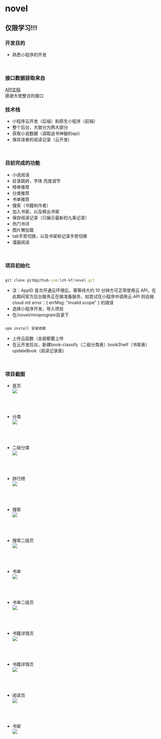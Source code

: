 # novel
## 仅限学习!!!

### 开发目的
* 熟悉小程序的开发
<br>

### 接口数据获取来自

[API文档](https://github.com/jianhui1012/bookreader/wiki/API-%E6%8E%A5%E5%8F%A3%E6%96%87%E6%A1%A3)
<br>
感谢大佬整合的接口
<br>
### 技术栈
* 小程序云开发（后端）和原生小程序（前端）<br>
* 整个后台，大致分为两大部分<br>
* 获取小说数据（调取追书神器的api）<br>
* 保存读者的阅读记录（云开发)
<br>

###  目前完成的功能
* 小说阅读<br>
* 目录跳转，字体 亮度调节<br>
* 榜单推荐<br>
* 分类推荐<br>
* 书单推荐<br>
* 搜索（书籍和作者）<br>
* 加入书架，以及移出书架<br>
* 保存阅读记录（只展示最新的九条记录）<br>
* 热门书评<br>
* 图片懒加载<br>
* tab手势切换，以及书架和记录手势切换<br>
* 漫画阅读
<br>

### 项目初始化

```javascript

git clone git@github.com:lzh-kf/novel.git

```
* 注：AppID 首次开通云环境后，需等待大约 10 分钟方可正常使用云 API，在此期间官方后台服务正在做准备服务，如尝试在小程序中调用云 API 则会报 cloud init error：{ errMsg: "invalid scope" } 的错误
* 选择小程序开发，导入项目
* 在/novel/miniprogram目录下
```javascript

npm install 安装依赖

```
* 上传云函数（全部都要上传
* 在云开发后台，新建book-classify（二级分类表）bookShelf（书架表）updateBook（阅读记录表)
<br>

### 项目截图
* 首页<br>
![](https://github.com/lzh-kf/novel/blob/master/project-img/index.jpg)  
<br>
<br>

* 分类<br>
![](https://github.com/lzh-kf/novel/blob/master/project-img/classify.jpg)  

<br>
<br>

* 二级分类<br>
![](https://github.com/lzh-kf/novel/blob/master/project-img/child-classify.jpg) 

<br>
<br>

* 排行榜<br>
![](https://github.com/lzh-kf/novel/blob/master/project-img/rank.jpg)  

<br>
<br>

* 搜索<br>
![](https://github.com/lzh-kf/novel/blob/master/project-img/search.jpg)  

<br>
<br>

* 搜索二级页<br>
![](https://github.com/lzh-kf/novel/blob/master/project-img/search-list.jpg)  

<br>
<br>

* 书单<br>
![](https://github.com/lzh-kf/novel/blob/master/project-img/book-list-detail.jpg)  

<br>
<br>

* 书单二级页<br>
![](https://github.com/lzh-kf/novel/blob/master/project-img/child-book-list.jpg)  

<br>
<br>

* 书籍详情页<br>
![](https://github.com/lzh-kf/novel/blob/master/project-img/book-detail1.jpg) 

<br>
<br>

* 书籍详情页<br>
![](https://github.com/lzh-kf/novel/blob/master/project-img/book-detail.jpg)  

<br>
<br>

* 阅读页<br>
![](https://github.com/lzh-kf/novel/blob/master/project-img/read-book.jpg)  

<br>
<br>

* 书架<br>
![](https://github.com/lzh-kf/novel/blob/master/project-img/book-shelf.jpg)  



